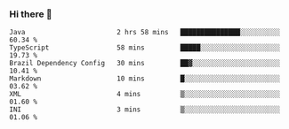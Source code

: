 ### Hi there 👋

<!--START_SECTION:waka-->

```text
Java                       2 hrs 58 mins   ███████████████░░░░░░░░░░   60.34 %
TypeScript                 58 mins         █████░░░░░░░░░░░░░░░░░░░░   19.73 %
Brazil Dependency Config   30 mins         ██▓░░░░░░░░░░░░░░░░░░░░░░   10.41 %
Markdown                   10 mins         █░░░░░░░░░░░░░░░░░░░░░░░░   03.62 %
XML                        4 mins          ▒░░░░░░░░░░░░░░░░░░░░░░░░   01.60 %
INI                        3 mins          ▒░░░░░░░░░░░░░░░░░░░░░░░░   01.06 %
```

<!--END_SECTION:waka-->

<!--
**jerry-shao/jerry-shao** is a ✨ _special_ ✨ repository because its `README.md` (this file) appears on your GitHub profile.

Here are some ideas to get you started:

- 🔭 I’m currently working on ...
- 🌱 I’m currently learning ...
- 👯 I’m looking to collaborate on ...
- 🤔 I’m looking for help with ...
- 💬 Ask me about ...
- 📫 How to reach me: ...
- 😄 Pronouns: ...
- ⚡ Fun fact: ...
-->
